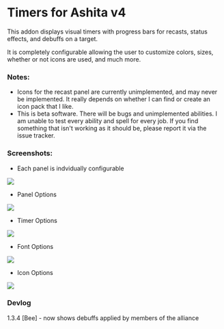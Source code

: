 # Timers for Ashita v4

This addon displays visual timers with progress bars for recasts, status effects, and debuffs on a target.

It is completely configurable allowing the user to customize colors, sizes, whether or not icons are used, and much more.

### Notes:
- Icons for the recast panel are currently unimplemented, and may never be implemented.  It really depends on whether I can find or create an icon pack that I like.
- This is beta software.  There will be bugs and unimplemented abilities.  I am unable to test every ability and spell for every job.  If you find something that isn't working as it should be, please report it via the issue tracker.

### Screenshots:
- Each panel is indvidually configurable

![](https://user-images.githubusercontent.com/1181733/151686047-984cbf9d-1d53-4c1c-bf36-5d8cca8cdd42.png)
- Panel Options

![](https://user-images.githubusercontent.com/1181733/151686050-f6852c3f-02c9-413c-9e09-ca44104f557b.png)
- Timer Options

![](https://user-images.githubusercontent.com/1181733/151686051-9d91f4b8-cf20-4bf3-95c5-0407034d8616.png)
- Font Options

![](https://user-images.githubusercontent.com/1181733/151686052-721400f2-57f2-43d9-b52c-3881a69ebe3e.png)
- Icon Options

![](https://user-images.githubusercontent.com/1181733/151686053-96601efb-fb10-4949-aa4d-22cc76dbc82b.png)


### Devlog

1.3.4 [Bee] - now shows debuffs applied by members of the alliance